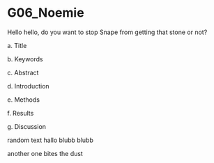 # G06_Noemie
 
Hello hello, do you want to stop Snape from getting that stone or not?

a.	Title

b.      Keywords 

c.	Abstract

d.	Introduction

e.	Methods

f.	Results

g.	Discussion



random text hallo blubb blubb


another one bites the dust
